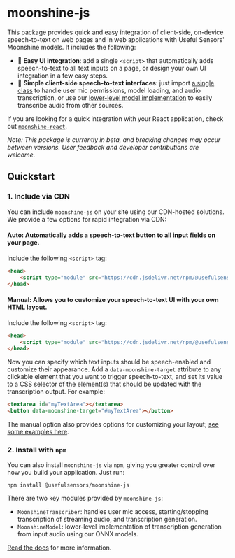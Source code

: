 # moonshine-js

This package provides quick and easy integration of client-side, on-device speech-to-text on web pages and in web applications with Useful Sensors' Moonshine models. It includes the following:

- 🌙 **Easy UI integration**: add a single `<script>` that automatically adds speech-to-text to all text inputs on a page, or design your own UI integration in a few easy steps.
- 🌙 **Simple client-side speech-to-text interfaces**: just import [a single class]() to handle user mic permissions, model loading, and audio transcription, or use our [lower-level model implementation]() to easily transcribe audio from other sources.

If you are looking for a quick integration with your React application, check out [`moonshine-react`]().

_Note: This package is currently in beta, and breaking changes may occur between versions. User feedback and developer contributions are welcome._

## Quickstart

### 1. Include via CDN
You can include `moonshine-js` on your site using our CDN-hosted solutions. We provide a few options for rapid integration via CDN:

#### Auto: Automatically adds a speech-to-text button to all input fields on your page. 
Include the following `<script>` tag:

```html
<head>
    <script type="module" src="https://cdn.jsdelivr.net/npm/@usefulsensors/moonshine-js@latest/dist/moonshine.auto.min.js"></script>
</head>
```

#### Manual: Allows you to customize your speech-to-text UI with your own HTML layout. 
Include the following `<script>` tag:

```html
<head>
    <script type="module" src="https://cdn.jsdelivr.net/npm/@usefulsensors/moonshine-js@latest/dist/moonshine.manual.min.js"></script>
</head>
```

Now you can specify which text inputs should be speech-enabled and customize their appearance. Add a `data-moonshine-target` attribute to any clickable element that you want to trigger speech-to-text, and set its value to a CSS selector of the element(s) that should be updated with the transcription output. For example:

```html
<textarea id="myTextArea"></textarea>
<button data-moonshine-target="#myTextArea"></button>
```

The manual option also provides options for customizing your layout; [see some examples here]().

### 2. Install with `npm`
You can also install `moonshine-js` via `npm`, giving you greater control over how you build your application. Just run:

```
npm install @usefulsensors/moonshine-js
```

There are two key modules provided by `moonshine-js`:

- `MoonshineTranscriber`: handles user mic access, starting/stopping transcription of streaming audio, and transcription generation. 
- `MoonshineModel`: lower-level implementation of transcription generation from input audio using our ONNX models.

[Read the docs]() for more information.
